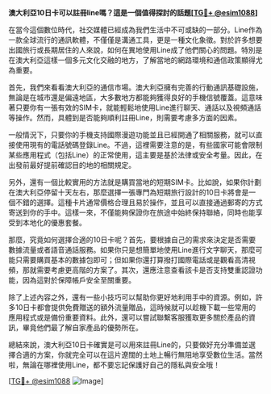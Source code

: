 **澳大利亞10日卡可以註冊line嗎？這是一個值得探討的話題[[TG💪+ @esim1088](https://t.me/s/esim1088)]**

在當今這個數位時代，社交媒體已經成為我們生活中不可或缺的一部分。Line作為一款全球流行的通訊軟體，不僅僅是溝通工具，更是一種文化象徵。對於許多想要出國旅行或長期居住的人來說，如何在異地使用Line成了他們關心的問題。特別是在澳大利亞這樣一個多元文化交融的地方，了解當地的網路環境和通信政策顯得尤為重要。

首先，我們來看看澳大利亞的通信市場。澳大利亞擁有完善的行動通訊基礎設施，無論是在城市還是偏遠地區，大多數地方都能夠獲得良好的手機信號覆蓋。這意味著只要你有一張有效的SIM卡，就能輕鬆地使用Line進行聊天、通話以及視頻通話等操作。然而，具體到是否能夠順利註冊Line，則需要考慮多方面的因素。

一般情況下，只要你的手機支持國際漫遊功能並且已經開通了相關服務，就可以直接使用現有的電話號碼登錄Line。不過，這裡需要注意的是，有些國家可能會限制某些應用程式（包括Line）的正常使用，這主要是基於法律或安全考量。因此，在出發前最好提前確認目的地的相關規定。

另外，還有一個比較實用的方法就是購買當地的短期SIM卡。比如說，如果你計劃在澳大利亞停留十天左右，那麼選擇一張專門為短期旅行設計的10日卡將會是一個不錯的選擇。這種卡片通常價格合理且易於操作，並且可以直接通過郵寄的方式寄送到你的手中。這樣一來，不僅能夠保證你在旅途中始終保持聯絡，同時也能享受到本地化的優惠套餐。

那麼，究竟如何選擇合適的10日卡呢？首先，要根據自己的需求來決定是否需要數據流量或者語音通話服務。如果你只是想簡單地使用Line進行文字聊天，那麼可能只需要購買基本的數據包即可；但如果你還打算撥打國際電話或是觀看高清視頻，那就需要考慮更高階的方案了。其次，還應注意查看該卡是否支持雙重認證功能，因為這對於保障帳戶安全至關重要。

除了上述內容之外，還有一些小技巧可以幫助你更好地利用手中的資源。例如，許多10日卡都會提供免費贈送的額外流量贈品，這時候就可以趁機下載一些常用的應用程式或是備份重要資料。此外，還可以嘗試聯繫客服獲取更多關於產品的資訊，畢竟他們最了解自家產品的優勢所在。

總結來說，澳大利亞10日卡確實是可以用來註冊Line的，只要做好充分準備並選擇合適的方案，你就完全可以在這片遼闊的土地上暢行無阻地享受數位生活。當然啦，無論在哪裡使用Line，都不要忘記保護好自己的隱私與安全哦！

[[TG💪+ @esim1088](https://t.me/s/esim1088) ![Image](https://i.postimg.cc/4NQfJmqS/Snipaste-2025-05-13-00-14-12.png)]